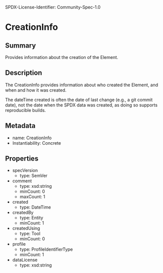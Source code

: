 SPDX-License-Identifier: Community-Spec-1.0

# CreationInfo

## Summary

Provides information about the creation of the Element.

## Description

The CreationInfo provides information about who created the Element, and when and how it was created. 

The dateTime created is often the date of last change (e.g., a git commit date), not the date when the SPDX data was created, as doing so supports reproducible builds.

## Metadata

- name: CreationInfo
- Instantiability: Concrete

## Properties

- specVersion
  - type: SemVer
- comment
  - type: xsd:string
  - minCount: 0
  - maxCount: 1
- created
  - type: DateTime
- createdBy
  - type: Entity
  - minCount: 1
- createdUsing
  - type: Tool
  - minCount: 0
- profile
  - type: ProfileIdentifierType
  - minCount: 1
- dataLicense
  - type: xsd:string

